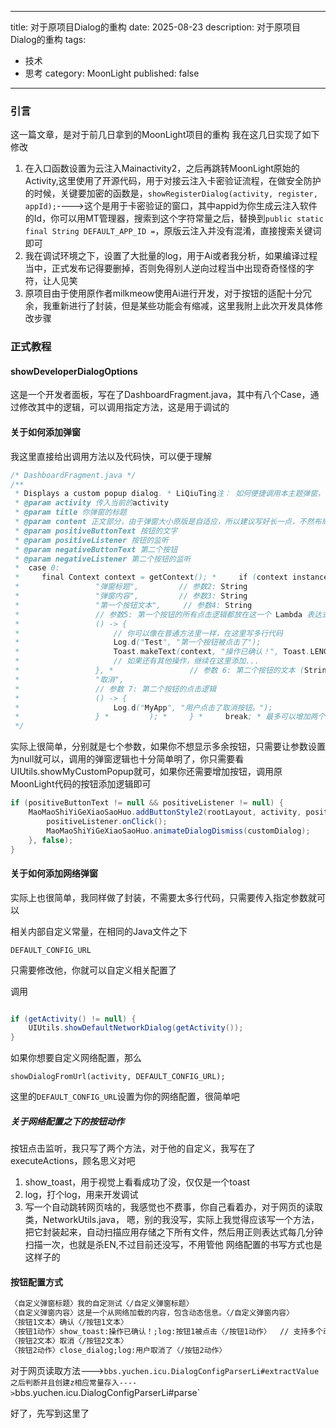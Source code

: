 
---
title: 对于原项目Dialog的重构
date: 2025-08-23
description: 对于原项目Dialog的重构
tags:
  - 技术
  - 思考
category: MoonLight
published: false
---
### 引言
这一篇文章，是对于前几日拿到的MoonLight项目的重构
我在这几日实现了如下修改
1. 在入口函数设置为云注入Mainactivity2，之后再跳转MoonLight原始的Activity,这里使用了开源代码，用于对接云注入卡密验证流程，在做安全防护的时候，关键要加密的函数是，`showRegisterDialog(activity, register, appId);`---->这个是用于卡密验证的窗口，其中appid为你生成云注入软件的Id，你可以用MT管理器，搜索到这个字符常量之后，替换到`public static final String DEFAULT_APP_ID =`，原版云注入并没有混淆，直接搜索关键词即可
2. 我在调试环境之下，设置了大批量的log，用于Ai或者我分析，如果编译过程当中，正式发布记得要删掉，否则免得别人逆向过程当中出现奇奇怪怪的字符，让人见笑
3. 原项目由于使用原作者milkmeow使用Ai进行开发，对于按钮的适配十分冗余，我重新进行了封装，但是某些功能会有缩减，这里我附上此次开发具体修改步骤
### 正式教程
#### showDeveloperDialogOptions
这是一个开发者面板，写在了DashboardFragment.java，其中有八个Case，通过修改其中的逻辑，可以调用指定方法，这是用于调试的
#### 关于如何添加弹窗
我这里直接给出调用方法以及代码快，可以便于理解
```Java
/* DashboardFragment.java */
/**  
 * Displays a custom popup dialog. * LiQiuTing注： 如何便捷调用本主题弹窗，请参考bbs.yuchen.icu.ui.dashboard.DashboardFragment.showDeveloperDialogOptions  
 * @param activity 传入当前的activity  
 * @param title 你弹窗的标题  
 * @param content 正文部分，由于弹窗大小原版是自适应，所以建议写好长一点，不然布局会混乱  
 * @param positiveButtonText 按钮的文字  
 * @param positiveListener 按钮的监听  
 * @param negativeButtonText 第二个按钮  
 * @param negativeListener 第二个按钮的监听  
 *  case 0:  
 *     final Context context = getContext(); *     if (context instanceof Activity) { *         UIUtils.showMyCustomPopup( *                 (Activity) context, // 参数1: Activity  
 *                 "弹窗标题",         // 参数2: String  
 *                 "弹窗内容",         // 参数3: String  
 *                 "第一个按钮文本",     // 参数4: String  
 *                 // 参数5: 第一个按钮的所有点击逻辑都放在这一个 Lambda 表达式里  
 *                 () -> {  
 *                     // 你可以像在普通方法里一样，在这里写多行代码  
 *                     Log.d("Test", "第一个按钮被点击了");  
 *                     Toast.makeText(context, "操作已确认！", Toast.LENGTH_SHORT).show();  
 *                     // 如果还有其他操作，继续在这里添加...  
 *                 }, *                 // 参数 6: 第二个按钮的文本 (String)  
 *                 "取消",  
 *                 // 参数 7: 第二个按钮的点击逻辑  
 *                 () -> {  
 *                     Log.d("MyApp", "用户点击了取消按钮。");  
 *                 } *         ); *     } *     break; * 最多可以增加两个，后面的没写，若不想要第二个按钮，只需要把参数设置为null，  
 */
```
实际上很简单，分别就是七个参数，如果你不想显示多余按钮，只需要让参数设置为null就可以，调用的弹窗逻辑也十分简单明了，你只需要看UIUtils.showMyCustomPopup就可，如果你还需要增加按钮，调用原MoonLight代码的按钮添加逻辑即可

```Java
if (positiveButtonText != null && positiveListener != null) {  
    MaoMaoShiYiGeXiaoSaoHuo.addButtonStyle2(rootLayout, activity, positiveButtonText, v -> {  
        positiveListener.onClick();  
        MaoMaoShiYiGeXiaoSaoHuo.animateDialogDismiss(customDialog);  
    }, false);  
}
```
#### 关于如何添加网络弹窗
实际上也很简单，我同样做了封装，不需要太多行代码，只需要传入指定参数就可以

相关内部自定义常量，在相同的Java文件之下
```
DEFAULT_CONFIG_URL
```
只需要修改他，你就可以自定义相关配置了

调用
```Java

if (getActivity() != null) {  
    UIUtils.showDefaultNetworkDialog(getActivity());  
}
```
如果你想要自定义网络配置，那么

```
showDialogFromUrl(activity, DEFAULT_CONFIG_URL);
```
这里的`DEFAULT_CONFIG_URL`设置为你的网络配置，很简单吧

##### 关于网络配置之下的按钮动作
按钮点击监听，我只写了两个方法，对于他的自定义，我写在了executeActions，顾名思义对吧
1. show_toast，用于视觉上看看成功了没，仅仅是一个toast
2. log，打个log，用来开发调试
3. 写一个自动跳转网页啥的，我感觉也不费事，你自己看着办，对于网页的读取类，NetworkUtils.java，
嗯，别的我没写，实际上我觉得应该写一个方法，把它封装起来，自动扫描应用存储之下所有文件，然后用正则表达式每几分钟扫描一次，也就是杀EN,不过目前还没写，不用管他
 网络配置的书写方式也是这样子的


#### 按钮配置方式

```HTML
〈自定义弹窗标题〉我的自定测试〈/自定义弹窗标题〉
〈自定义弹窗内容〉这是一个从网络加载的内容，包含动态信息。〈/自定义弹窗内容〉
〈按钮1文本〉确认〈/按钮1文本〉
〈按钮1动作〉show_toast:操作已确认！;log:按钮1被点击〈/按钮1动作〉  // 支持多个动作，用;分隔
〈按钮2文本〉取消〈/按钮2文本〉
〈按钮2动作〉close_dialog;log:用户取消了〈/按钮2动作〉
```

对于网页读取方法--->`bbs.yuchen.icu.DialogConfigParserLi#extractValue
之后判断并且创建z相应常量存入---->`bbs.yuchen.icu.DialogConfigParserLi#parse`


好了，先写到这里了